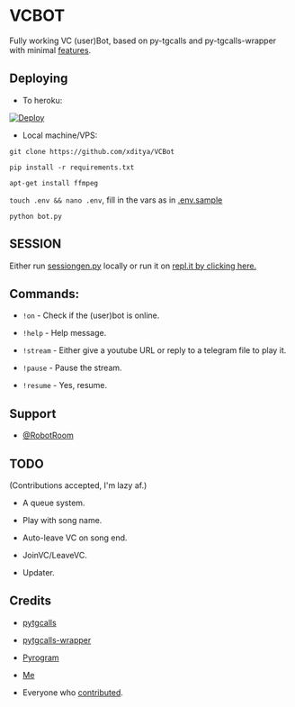 # VCBOT

Fully working VC (user)Bot, based on py-tgcalls and py-tgcalls-wrapper with minimal [features](#TODO).   

## Deploying

* To heroku:   

[![Deploy](https://www.herokucdn.com/deploy/button.svg)](http://heroku.com/deploy?template=https://github.com/kenanismayilov335/Corona-Info-Bot)   

* Local machine/VPS:   

`git clone https://github.com/xditya/VCBot`   

`pip install -r requirements.txt`   

`apt-get install ffmpeg`   

`touch .env && nano .env`, fill in the vars as in [.env.sample](./.env.sample)   

`python bot.py`   

## SESSION

Either run [sessiongen.py](./sessiongen.py) locally or run it on [repl.it by clicking here.](https://replit.com/@xditya/PyroSessionGen)

## Commands:   

- `!on` - Check if the (user)bot is online.   

- `!help` - Help message.   

- `!stream` - Either give a youtube URL or reply to a telegram file to play it.   

- `!pause` - Pause the stream.   

- `!resume` - Yes, resume.   

## Support

- [@RobotRoom](https://t.me/RobotRoomChat)   

## TODO

(Contributions accepted, I'm lazy af.)    

- A queue system.   

- Play with song name.   

- Auto-leave VC on song end.   

- JoinVC/LeaveVC.   

- Updater.   

## Credits

- [pytgcalls](https://github.com/pytgcalls/pytgcalls)   

- [pytgcalls-wrapper](https://github.com/callsmusic/pytgcalls-wrapper)   

- [Pyrogram](https://github.com/pyrogram/pyrogram)   

- [Me](https://github.com/xditya)   

- Everyone who [contributed](https://github.com/xditya/VCBot/graphs/contributors).


